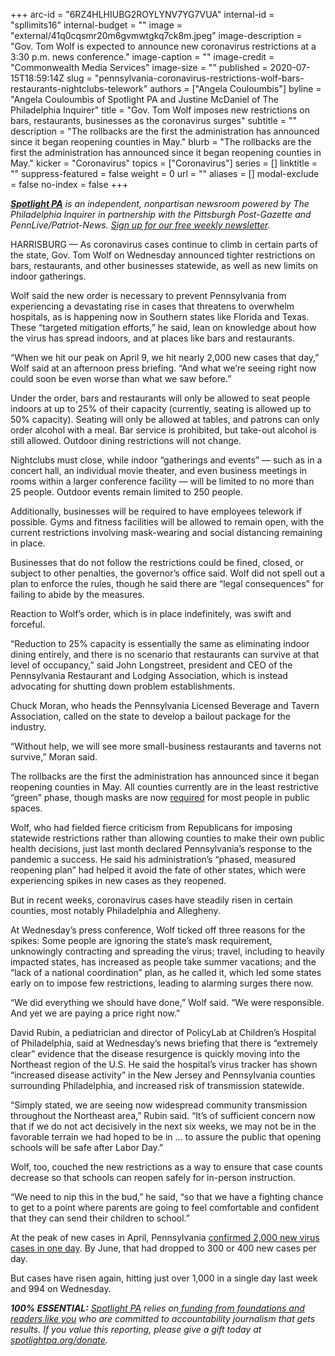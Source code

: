 +++
arc-id = "6RZ4HLHIUBG2ROYLYNV7YG7VUA"
internal-id = "spllimits16"
internal-budget = ""
image = "external/41q0cqsmr20m6gvmwtgkq7ck8m.jpeg"
image-description = "Gov. Tom Wolf is expected to announce new coronavirus restrictions at a 3:30 p.m. news conference."
image-caption = ""
image-credit = "Commonwealth Media Services"
image-size = ""
published = 2020-07-15T18:59:14Z
slug = "pennsylvania-coronavirus-restrictions-wolf-bars-restaurants-nightclubs-telework"
authors = ["Angela Couloumbis"]
byline = "Angela Couloumbis of Spotlight PA and Justine McDaniel of The Philadelphia Inquirer"
title = "Gov. Tom Wolf imposes new restrictions on bars, restaurants, businesses as the coronavirus surges"
subtitle = ""
description = "The rollbacks are the first the administration has announced since it began reopening counties in May."
blurb = "The rollbacks are the first the administration has announced since it began reopening counties in May."
kicker = "Coronavirus"
topics = ["Coronavirus"]
series = []
linktitle = ""
suppress-featured = false
weight = 0
url = ""
aliases = []
modal-exclude = false
no-index = false
+++

<a href="https://www.spotlightpa.org/"><i><b>Spotlight PA</b></i></a><i> is an independent, nonpartisan newsroom powered by The Philadelphia Inquirer in partnership with the Pittsburgh Post-Gazette and PennLive/Patriot-News. </i><a href="https://www.spotlightpa.org/newsletters"><i>Sign up for our free weekly newsletter</i></a><i>.</i>

HARRISBURG — As coronavirus cases continue to climb in certain parts of the state, Gov. Tom Wolf on Wednesday announced tighter restrictions on bars, restaurants, and other businesses statewide, as well as new limits on indoor gatherings.

Wolf said the new order is necessary to prevent Pennsylvania from experiencing a devastating rise in cases that threatens to overwhelm hospitals, as is happening now in Southern states like Florida and Texas. These “targeted mitigation efforts,” he said, lean on knowledge about how the virus has spread indoors, and at places like bars and restaurants.

“When we hit our peak on April 9, we hit nearly 2,000 new cases that day,” Wolf said at an afternoon press briefing. “And what we’re seeing right now could soon be even worse than what we saw before.”

Under the order, bars and restaurants will only be allowed to seat people indoors at up to 25% of their capacity (currently, seating is allowed up to 50% capacity). Seating will only be allowed at tables, and patrons can only order alcohol with a meal. Bar service is prohibited, but take-out alcohol is still allowed. Outdoor dining restrictions will not change.

<script src="https://www.spotlightpa.org/embed.js" async></script><div data-spl-embed-version="1" data-spl-src="https://www.spotlightpa.org/embeds/newsletter/"></div>

Nightclubs must close, while indoor “gatherings and events” — such as in a concert hall, an individual movie theater, and even business meetings in rooms within a larger conference facility — will be limited to no more than 25 people. Outdoor events remain limited to 250 people.

Additionally, businesses will be required to have employees telework if possible. Gyms and fitness facilities will be allowed to remain open, with the current restrictions involving mask-wearing and social distancing remaining in place.

Businesses that do not follow the restrictions could be fined, closed, or subject to other penalties, the governor’s office said. Wolf did not spell out a plan to enforce the rules, though he said there are “legal consequences” for failing to abide by the measures.

Reaction to Wolf’s order, which is in place indefinitely, was swift and forceful.

“Reduction to 25% capacity is essentially the same as eliminating indoor dining entirely, and there is no scenario that restaurants can survive at that level of occupancy,” said John Longstreet, president and CEO of the Pennsylvania Restaurant and Lodging Association, which is instead advocating for shutting down problem establishments.

Chuck Moran, who heads the Pennsylvania Licensed Beverage and Tavern Association, called on the state to develop a bailout package for the industry.

“Without help, we will see more small-business restaurants and taverns not survive,” Moran said.

The rollbacks are the first the administration has announced since it began reopening counties in May. All counties currently are in the least restrictive “green” phase, though masks are now <a href="https://www.spotlightpa.org/news/2020/07/pennsylvania-masks-mandatory-coronavirus-increases/" target=_blank>required</a> for most people in public spaces.

Wolf, who had fielded fierce criticism from Republicans for imposing statewide restrictions rather than allowing counties to make their own public health decisions, just last month declared Pennsylvania’s response to the pandemic a success. He said his administration’s “phased, measured reopening plan” had helped it avoid the fate of other states, which were experiencing spikes in new cases as they reopened.

But in recent weeks, coronavirus cases have steadily risen in certain counties, most notably Philadelphia and Allegheny.

At Wednesday’s press conference, Wolf ticked off three reasons for the spikes: Some people are ignoring the state’s mask requirement, unknowingly contracting and spreading the virus; travel, including to heavily impacted states, has increased as people take summer vacations; and the “lack of a national coordination” plan, as he called it, which led some states early on to impose few restrictions, leading to alarming surges there now.

“We did everything we should have done,” Wolf said. “We were responsible. And yet we are paying a price right now.”

<script src="https://www.spotlightpa.org/embed.js" async></script><div data-spl-embed-version="1" data-spl-src="https://www.spotlightpa.org/embeds/newsletter/"></div>


David Rubin, a pediatrician and director of PolicyLab at Children’s Hospital of Philadelphia, said at Wednesday’s news briefing that there is “extremely clear” evidence that the disease resurgence is quickly moving into the Northeast region of the U.S. He said the hospital’s virus tracker has shown “increased disease activity” in the New Jersey and Pennsylvania counties surrounding Philadelphia, and increased risk of transmission statewide.

“Simply stated, we are seeing now widespread community transmission throughout the Northeast area,” Rubin said. “It’s of sufficient concern now that if we do not act decisively in the next six weeks, we may not be in the favorable terrain we had hoped to be in … to assure the public that opening schools will be safe after Labor Day.”

Wolf, too, couched the new restrictions as a way to ensure that case counts decrease so that schools can reopen safely for in-person instruction.

“We need to nip this in the bud,” he said, “so that we have a fighting chance to get to a point where parents are going to feel comfortable and confident that they can send their children to school.”

At the peak of new cases in April, Pennsylvania <a href="https://www.spotlightpa.org/news/2020/03/pa-coronavirus-updates-cases-map-live-tracker/" target=_blank>confirmed 2,000 new virus cases in one day</a>. By June, that had dropped to 300 or 400 new cases per day.

But cases have risen again, hitting just over 1,000 in a single day last week and 994 on Wednesday.

<i><b>100% ESSENTIAL:</b></i> <a href="https://www.spotlightpa.org/"><i>Spotlight PA</i></a><i> relies on</i><a href="https://www.spotlightpa.org/support"><i> funding from foundations and readers like you</i></a><i> who are committed to accountability journalism that gets results. If you value this reporting, please give a gift today at </i><a href="http://spotlightpa.org/donate"><i>spotlightpa.org/donate</i></a><i>.</i>

<script src="https://www.spotlightpa.org/embed.js" async></script><div data-spl-embed-version="1" data-spl-src="https://www.spotlightpa.org/embeds/tips/?tip_text=Do%20you%20have%20a%20tip%20about%20%3Cb%3Ehow%20Pa.'s%20government%20is%20responding%20to%20the%20coronavirus%3C%2Fb%3E%3F%20Tell%20us."></div>

